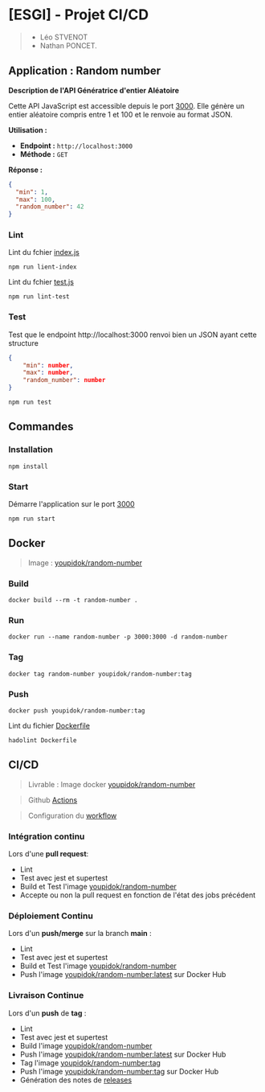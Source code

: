 # [ESGI] - Projet CI/CD

>- Léo STVENOT
>- Nathan PONCET.



## Application : Random number
**Description de l'API Génératrice d'entier Aléatoire**

Cette API JavaScript est accessible depuis le port [3000](http://localhost:3000).
Elle génère un entier aléatoire compris entre 1 et 100 et le renvoie au format JSON.

**Utilisation :**

- **Endpoint :** `http://localhost:3000`
- **Méthode :** `GET`

**Réponse :**
```json
{
  "min": 1,
  "max": 100,
  "random_number": 42
}
```

### Lint
Lint du fchier [index.js](src/index.js)
```shell
npm run lient-index
```
Lint du fchier [test.js](test/test.js)
```shell
npm run lint-test
```
### Test
Test que le endpoint http://localhost:3000 renvoi bien un JSON ayant cette structure
```json
{
    "min": number,
    "max": number,
    "random_number": number
}
```
```shell
npm run test
```

## Commandes
### Installation
```shell
npm install
```
### Start
Démarre l'application sur le port [3000](http://localhost:3000)
```shell
npm run start
```

## Docker
> Image : [youpidok/random-number](https://hub.docker.com/r/youpidok/random-number/tags)
### Build
```shell
docker build --rm -t random-number .
```
### Run
```shell
docker run --name random-number -p 3000:3000 -d random-number 
```
### Tag
```shell
docker tag random-number youpidok/random-number:tag
```
### Push
```shell
docker push youpidok/random-number:tag
```
Lint du fichier [Dockerfile](Dockerfile)
```shell
hadolint Dockerfile
```

## CI/CD
> Livrable : Image docker [youpidok/random-number](https://hub.docker.com/r/youpidok/random-number/tags)

> Github [Actions](https://github.com/YOUPIDOK/ranom-number/actions)

> Configuration du [workflow](.github/workflows/workflow.yml)

### Intégration continu
Lors d'une **pull request**:
- Lint
- Test avec jest et supertest
- Build et Test l'image [youpidok/random-number](https://hub.docker.com/r/youpidok/random-number/tags)
- Accepte ou non la pull request en fonction de l'état des jobs précédent
### Déploiement Continu
Lors d'un **push/merge** sur la branch **main** :
- Lint
- Test avec jest et supertest
- Build et Test l'image [youpidok/random-number](https://hub.docker.com/r/youpidok/random-number/tags)
- Push l'image [youpidok/random-number:latest](https://hub.docker.com/r/youpidok/random-number/tags) sur Docker Hub

### Livraison Continue
Lors d'un **push** de **tag** :
- Lint
- Test avec jest et supertest
- Build l'image [youpidok/random-number](https://hub.docker.com/r/youpidok/random-number/tags)
- Push l'image [youpidok/random-number:latest](https://hub.docker.com/r/youpidok/random-number/tags) sur Docker Hub
- Tag l'image [youpidok/random-number:tag](https://hub.docker.com/r/youpidok/random-number/tags)
- Push l'image [youpidok/random-number:tag](https://hub.docker.com/r/youpidok/random-number/tags) sur Docker Hub
- Génération des notes de [releases](https://github.com/YOUPIDOK/ranom-number/releases)